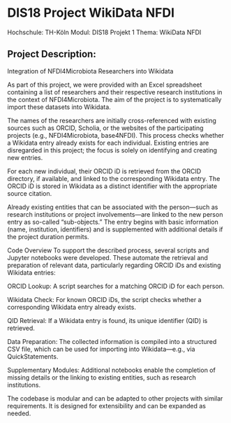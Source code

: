 # DIS18 Project WikiData NFDI
Hochschule: TH-Köln 
Modul: DIS18 Projekt 1
Thema: WikiData NFDI

## Project Description:
Integration of NFDI4Microbiota Researchers into Wikidata

As part of this project, we were provided with an Excel spreadsheet containing a list of researchers and their respective research institutions in the context of NFDI4Microbiota. The aim of the project is to systematically import these datasets into Wikidata.

The names of the researchers are initially cross-referenced with existing sources such as ORCID, Scholia, or the websites of the participating projects (e.g., NFDI4Microbiota, base4NFDI). This process checks whether a Wikidata entry already exists for each individual. Existing entries are disregarded in this project; the focus is solely on identifying and creating new entries.

For each new individual, their ORCID iD is retrieved from the ORCID directory, if available, and linked to the corresponding Wikidata entry. The ORCID iD is stored in Wikidata as a distinct identifier with the appropriate source citation.

Already existing entities that can be associated with the person—such as research institutions or project involvements—are linked to the new person entry as so-called “sub-objects.” The entry begins with basic information (name, institution, identifiers) and is supplemented with additional details if the project duration permits.

Code Overview
To support the described process, several scripts and Jupyter notebooks were developed. These automate the retrieval and preparation of relevant data, particularly regarding ORCID iDs and existing Wikidata entries:

ORCID Lookup: A script searches for a matching ORCID iD for each person.

Wikidata Check: For known ORCID iDs, the script checks whether a corresponding Wikidata entry already exists.

QID Retrieval: If a Wikidata entry is found, its unique identifier (QID) is retrieved.

Data Preparation: The collected information is compiled into a structured CSV file, which can be used for importing into Wikidata—e.g., via QuickStatements.

Supplementary Modules: Additional notebooks enable the completion of missing details or the linking to existing entities, such as research institutions.

The codebase is modular and can be adapted to other projects with similar requirements.
It is designed for extensibility and can be expanded as needed.

